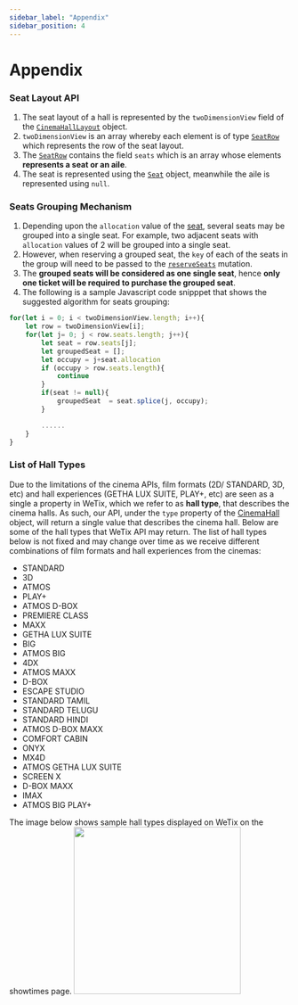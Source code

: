 ```yaml
---
sidebar_label: "Appendix"
sidebar_position: 4
---
```


# Appendix

### Seat Layout API

1. The seat layout of a hall is represented by the `twoDimensionView` field of the [`CinemaHallLayout`](/docs/graphql/objects#cinemahalllayout) object.
2. `twoDimensionView` is an array whereby each element is of type [`SeatRow`](/docs/graphql/objects#seatrow) which represents the row of the seat layout.
3. The [`SeatRow`](/docs/graphql/objects#seatrow) contains the field `seats` which is an array whose elements **represents a seat or an aile**.  
4. The seat is represented using the [`Seat`](/docs/graphql/objects#seat) object, meanwhile the aile is represented using `null`.

### Seats Grouping Mechanism

1. Depending upon the `allocation` value of the [seat](/docs/graphql/objects#seat), several seats may be grouped into a single seat. For example, two adjacent seats with `allocation` values of 2 will be grouped into a single seat. 
2. However, when reserving a grouped seat, the `key` of each of the seats in the group will need to be passed to the [`reserveSeats`](/docs/graphql/mutations#reserveseats) mutation.
3. The **grouped seats will be considered as one single seat**, hence **only one ticket will be required to purchase the grouped seat**.
4. The following is a sample Javascript code snipppet that shows the suggested algorithm for seats grouping:

```javascript
for(let i = 0; i < twoDimensionView.length; i++){
    let row = twoDimensionView[i];
    for(let j= 0; j < row.seats.length; j++){
        let seat = row.seats[j];
        let groupedSeat = [];
        let occupy = j+seat.allocation
        if (occupy > row.seats.length){
            continue
        }
        if(seat != null){
            groupedSeat  = seat.splice(j, occupy);
        }

        ......
    }
}
```

### List of Hall Types

Due to the limitations of the cinema APIs, film formats (2D/ STANDARD, 3D, etc) and hall experiences (GETHA LUX SUITE, PLAY+, etc) are seen as a single a property in WeTix, which we refer to as **hall type**, that describes the cinema halls. As such, our API, under the `type` property of the [CinemaHall](/docs/graphql/objects#cinemahall) object, will return a single value that describes the cinema hall. Below are some of the hall types that WeTix API may return. The list of hall types below is not fixed and may change over time as we receive different combinations of film formats and hall experiences from the cinemas:

- STANDARD
- 3D
- ATMOS
- PLAY+
- ATMOS D-BOX
- PREMIERE CLASS
- MAXX
- GETHA LUX SUITE
- BIG
- ATMOS BIG
- 4DX
- ATMOS MAXX
- D-BOX
- ESCAPE STUDIO
- STANDARD TAMIL
- STANDARD TELUGU
- STANDARD HINDI
- ATMOS D-BOX MAXX
- COMFORT CABIN
- ONYX
- MX4D
- ATMOS GETHA LUX SUITE
- SCREEN X
- D-BOX MAXX
- IMAX
- ATMOS BIG PLAY+

The image below shows sample hall types displayed on WeTix on the showtimes page.
<img src="/img/hall_type.jpeg" width="300"/>

<!-- ### Eligible Tickets for Reserved Seats

1. The types of tickets that a user can purchase depends on the type of seats reserved. For example, if a user had reserved a `STANDARD` seat, he would be able to purchase `ADULT`, `STUDENT` or `SENIOR` tickets. Contrarily, if a user had reserved a `TWIN` seat, he would only be able to purchase `TWIN` ticket. 
2. To get the eligible ticket types for the reserved seats, the `selectedTickets` field of [MovieOrderSession](/docs/graphql/objects#movieordersession) can be queried upon calling the  -->